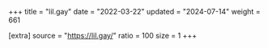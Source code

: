 +++
title = "lil.gay"
date = "2022-03-22"
updated = "2024-07-14"
weight = 661

[extra]
source = "https://lil.gay/"
ratio = 100
size = 1
+++
